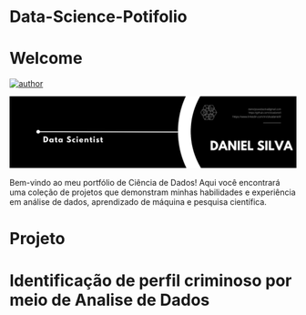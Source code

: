 # Data-Science-Potifolio
# Welcome 
[![author](https://img.shields.io/badge/author-danielsilva-red.svg)](https://www.linkedin.com/in/silvadaniell/)

<img src="https://github.com/silvadaniell/Data-Science-Potifolio/blob/main/Files/images/danielsilva.png">

Bem-vindo ao meu portfólio de Ciência de Dados! Aqui você encontrará uma coleção de projetos que demonstram minhas habilidades e experiência em análise de dados, aprendizado de máquina e pesquisa científica.

# Projeto 

# Identificação de perfil criminoso por meio de Analise de Dados

